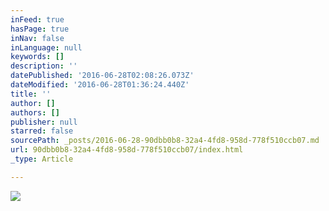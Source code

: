 ```yaml
---
inFeed: true
hasPage: true
inNav: false
inLanguage: null
keywords: []
description: ''
datePublished: '2016-06-28T02:08:26.073Z'
dateModified: '2016-06-28T01:36:24.440Z'
title: ''
author: []
authors: []
publisher: null
starred: false
sourcePath: _posts/2016-06-28-90dbb0b8-32a4-4fd8-958d-778f510ccb07.md
url: 90dbb0b8-32a4-4fd8-958d-778f510ccb07/index.html
_type: Article

---
```

![](https://the-grid-user-content.s3-us-west-2.amazonaws.com/aa7d5356-045d-483a-bbab-b6fe2a293ff2.jpg)